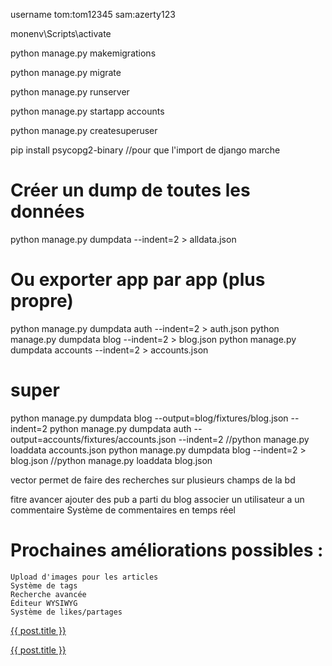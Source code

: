 
username tom:tom12345 sam:azerty123

monenv\Scripts\activate

python manage.py makemigrations

python manage.py migrate

python manage.py runserver

python manage.py startapp accounts

python manage.py createsuperuser

pip install psycopg2-binary //pour que l'import de django marche

# Créer un dump de toutes les données
python manage.py dumpdata --indent=2 > alldata.json

# Ou exporter app par app (plus propre)
python manage.py dumpdata auth --indent=2 > auth.json
python manage.py dumpdata blog --indent=2 > blog.json
python manage.py dumpdata accounts --indent=2 > accounts.json

# super 
python manage.py dumpdata blog --output=blog/fixtures/blog.json --indent=2
python manage.py dumpdata auth --output=accounts/fixtures/accounts.json --indent=2   //python manage.py loaddata accounts.json
python manage.py dumpdata blog --indent=2 > blog.json  //python manage.py loaddata blog.json

vector permet de faire des recherches sur plusieurs champs de la bd

fitre avancer 
ajouter des pub a parti du blog
associer un utilisateur a un commentaire
Système de commentaires en temps réel

# Prochaines améliorations possibles :
    Upload d'images pour les articles
    Système de tags
    Recherche avancée
    Éditeur WYSIWYG
    Système de likes/partages

<!-- Au lieu de : -->
<a href="{% url 'post_detail' post.slug %}">{{ post.title }}</a>

<!-- Vous pouvez faire : -->
<a href="{{ post.get_absolute_url }}">{{ post.title }}</a>
